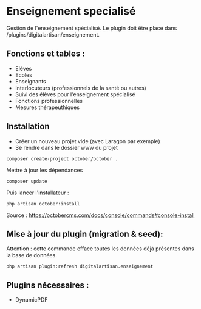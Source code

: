 # Enseignement specialisé

Gestion de l'enseignement spécialisé. Le plugin doit être placé dans /plugins/digitalartisan/enseignement.

## Fonctions et tables :

- Elèves
- Ecoles
- Enseignants
- Interlocuteurs (professionnels de la santé ou autres)
- Suivi des élèves pour l'enseignement spécialisé
- Fonctions professionnelles
- Mesures thérapeuthiques

## Installation

- Créer un nouveau projet vide (avec Laragon par exemple)
- Se rendre dans le dossier www du projet

```shell
composer create-project october/october .
```

Mettre à jour les dépendances

```shell
composer update
```

Puis lancer l'installateur :

```shell
php artisan october:install
```

Source : https://octobercms.com/docs/console/commands#console-install

## Mise à jour du plugin (migration & seed):

Attention : cette commande efface toutes les données déjà présentes dans la base de données.

```shell
php artisan plugin:refresh digitalartisan.enseignement
```

## Plugins nécessaires :

- DynamicPDF
